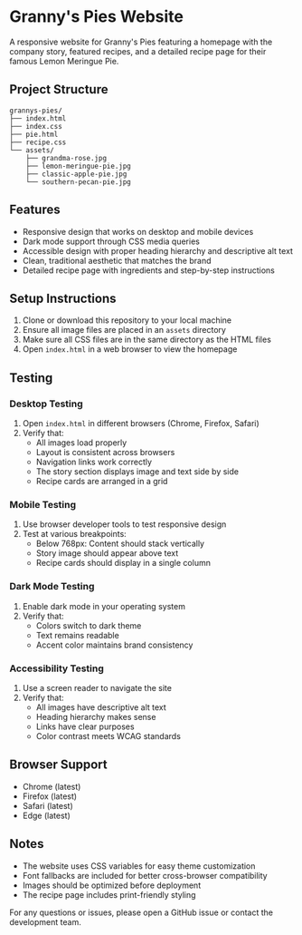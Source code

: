 # Granny's Pies Website

A responsive website for Granny's Pies featuring a homepage with the company story, featured recipes, and a detailed recipe page for their famous Lemon Meringue Pie.

## Project Structure

```
grannys-pies/
├── index.html
├── index.css
├── pie.html
├── recipe.css
└── assets/
    ├── grandma-rose.jpg
    ├── lemon-meringue-pie.jpg
    ├── classic-apple-pie.jpg
    └── southern-pecan-pie.jpg
```

## Features

- Responsive design that works on desktop and mobile devices
- Dark mode support through CSS media queries
- Accessible design with proper heading hierarchy and descriptive alt text
- Clean, traditional aesthetic that matches the brand
- Detailed recipe page with ingredients and step-by-step instructions

## Setup Instructions

1. Clone or download this repository to your local machine
2. Ensure all image files are placed in an `assets` directory
3. Make sure all CSS files are in the same directory as the HTML files
4. Open `index.html` in a web browser to view the homepage

## Testing

### Desktop Testing
1. Open `index.html` in different browsers (Chrome, Firefox, Safari)
2. Verify that:
   - All images load properly
   - Layout is consistent across browsers
   - Navigation links work correctly
   - The story section displays image and text side by side
   - Recipe cards are arranged in a grid

### Mobile Testing
1. Use browser developer tools to test responsive design
2. Test at various breakpoints:
   - Below 768px: Content should stack vertically
   - Story image should appear above text
   - Recipe cards should display in a single column

### Dark Mode Testing
1. Enable dark mode in your operating system
2. Verify that:
   - Colors switch to dark theme
   - Text remains readable
   - Accent color maintains brand consistency

### Accessibility Testing
1. Use a screen reader to navigate the site
2. Verify that:
   - All images have descriptive alt text
   - Heading hierarchy makes sense
   - Links have clear purposes
   - Color contrast meets WCAG standards

## Browser Support

- Chrome (latest)
- Firefox (latest)
- Safari (latest)
- Edge (latest)

## Notes

- The website uses CSS variables for easy theme customization
- Font fallbacks are included for better cross-browser compatibility
- Images should be optimized before deployment
- The recipe page includes print-friendly styling

For any questions or issues, please open a GitHub issue or contact the development team.
